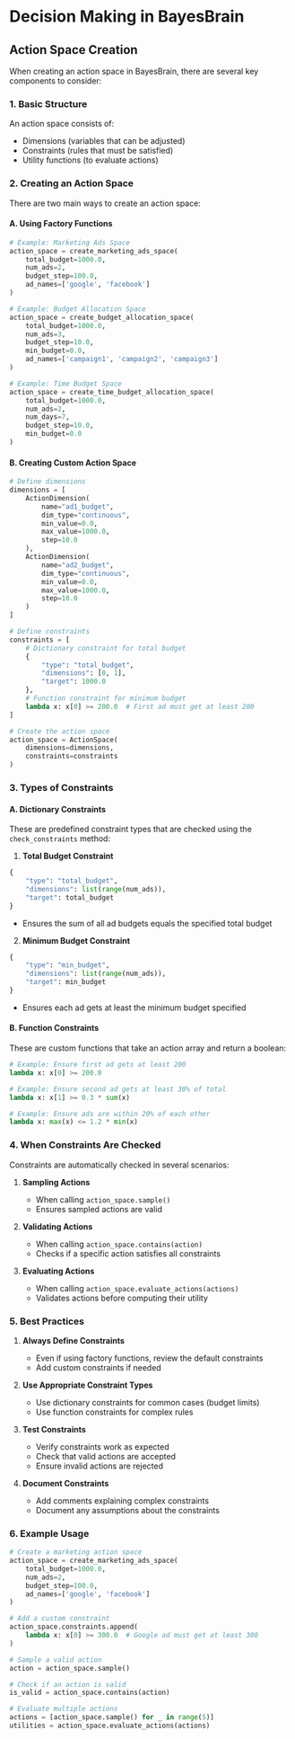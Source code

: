 # Decision Making in BayesBrain

## Action Space Creation

When creating an action space in BayesBrain, there are several key components to consider:

### 1. Basic Structure

An action space consists of:

- Dimensions (variables that can be adjusted)
- Constraints (rules that must be satisfied)
- Utility functions (to evaluate actions)

### 2. Creating an Action Space

There are two main ways to create an action space:

#### A. Using Factory Functions

```python
# Example: Marketing Ads Space
action_space = create_marketing_ads_space(
    total_budget=1000.0,
    num_ads=2,
    budget_step=100.0,
    ad_names=['google', 'facebook']
)

# Example: Budget Allocation Space
action_space = create_budget_allocation_space(
    total_budget=1000.0,
    num_ads=3,
    budget_step=10.0,
    min_budget=0.0,
    ad_names=['campaign1', 'campaign2', 'campaign3']
)

# Example: Time Budget Space
action_space = create_time_budget_allocation_space(
    total_budget=1000.0,
    num_ads=2,
    num_days=7,
    budget_step=10.0,
    min_budget=0.0
)
```

#### B. Creating Custom Action Space

```python
# Define dimensions
dimensions = [
    ActionDimension(
        name="ad1_budget",
        dim_type="continuous",
        min_value=0.0,
        max_value=1000.0,
        step=10.0
    ),
    ActionDimension(
        name="ad2_budget",
        dim_type="continuous",
        min_value=0.0,
        max_value=1000.0,
        step=10.0
    )
]

# Define constraints
constraints = [
    # Dictionary constraint for total budget
    {
        "type": "total_budget",
        "dimensions": [0, 1],
        "target": 1000.0
    },
    # Function constraint for minimum budget
    lambda x: x[0] >= 200.0  # First ad must get at least 200
]

# Create the action space
action_space = ActionSpace(
    dimensions=dimensions,
    constraints=constraints
)
```

### 3. Types of Constraints

#### A. Dictionary Constraints

These are predefined constraint types that are checked using the `check_constraints` method:

1. **Total Budget Constraint**

```python
{
    "type": "total_budget",
    "dimensions": list(range(num_ads)),
    "target": total_budget
}
```

- Ensures the sum of all ad budgets equals the specified total budget

2. **Minimum Budget Constraint**

```python
{
    "type": "min_budget",
    "dimensions": list(range(num_ads)),
    "target": min_budget
}
```

- Ensures each ad gets at least the minimum budget specified

#### B. Function Constraints

These are custom functions that take an action array and return a boolean:

```python
# Example: Ensure first ad gets at least 200
lambda x: x[0] >= 200.0

# Example: Ensure second ad gets at least 30% of total
lambda x: x[1] >= 0.3 * sum(x)

# Example: Ensure ads are within 20% of each other
lambda x: max(x) <= 1.2 * min(x)
```

### 4. When Constraints Are Checked

Constraints are automatically checked in several scenarios:

1. **Sampling Actions**

   - When calling `action_space.sample()`
   - Ensures sampled actions are valid

2. **Validating Actions**

   - When calling `action_space.contains(action)`
   - Checks if a specific action satisfies all constraints

3. **Evaluating Actions**
   - When calling `action_space.evaluate_actions(actions)`
   - Validates actions before computing their utility

### 5. Best Practices

1. **Always Define Constraints**

   - Even if using factory functions, review the default constraints
   - Add custom constraints if needed

2. **Use Appropriate Constraint Types**

   - Use dictionary constraints for common cases (budget limits)
   - Use function constraints for complex rules

3. **Test Constraints**

   - Verify constraints work as expected
   - Check that valid actions are accepted
   - Ensure invalid actions are rejected

4. **Document Constraints**
   - Add comments explaining complex constraints
   - Document any assumptions about the constraints

### 6. Example Usage

```python
# Create a marketing action space
action_space = create_marketing_ads_space(
    total_budget=1000.0,
    num_ads=2,
    budget_step=100.0,
    ad_names=['google', 'facebook']
)

# Add a custom constraint
action_space.constraints.append(
    lambda x: x[0] >= 300.0  # Google ad must get at least 300
)

# Sample a valid action
action = action_space.sample()

# Check if an action is valid
is_valid = action_space.contains(action)

# Evaluate multiple actions
actions = [action_space.sample() for _ in range(5)]
utilities = action_space.evaluate_actions(actions)
```
